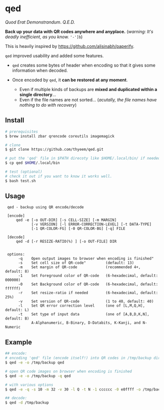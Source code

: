 # qed

_Quod Erat Demonstrandum_. _Q.E.D._

__Back up your data with QR codes anywhere and anyplace.__  (_warning: It's deadly inefficient, as you know._ `'-']b`)

This is heavily inspired by https://github.com/alisinabh/paperify.

`qed` improved usability and added some features.

- `qed` creates some bytes of header when encoding so that it gives some information when decoded.
- Once encoded by `qed`, it __can be restored at any moment__.

  - Even if multiple kinds of backups are __mixed and duplicated within a single directory__...
  - Even if the file names are not sorted... (_acutally, the file names have nothing to do with recovery_)



## Install
```sh
# prerequisites
$ brew install zbar qrencode coreutils imagemagick

# clone
$ git clone https://github.com/thyeem/qed.git

# put the 'qed' file in $PATH direcoty like $HOME/.local/bin/ if needed
$ cp qed $HOME/.local/bin

# test (optional)
# check it out if you want to know it works well.
$ bash test.sh

```

## Usage
```plain
 qed - backup using QR encode/decode

 [encode]
     qed -e [-o OUT-DIR] [-s CELL-SIZE] [-m MARGIN]
            [-v VERSION] [-l ERROR-CORRECTION-LEVEL] [-t DATA-TYPE]
            [-1 QR-COLOR-FG] [-0 QR-COLOR-BG] [-q] FILE

 [decode]
     qed -d [-r RESIZE-RATIO(%) ] [-o OUT-FILE] DIR


 options:
      -q    Open output images to browser when encoding is finished"
      -s    Set cell size of QR-code"         (default: 13)
      -m    Set margin of QR-code             (recommended 4+, default: 8)
      -1    Set Foreground color of QR-code   (6-hexadecimal, default: 000000)
      -0    Set Background color of QR-code   (6-hexadecimal, default: ffffff)
      -r    Set resize-ratio if needed        (6-hexadecimal, default: 25%)
      -v    Set version of QR-code            (1 to 40, default: 40)
      -l    Set QR error correction level     (one of [L,M,Q,H], default: L)
      -t    Set type of input data            (one of [A,B,D,K,N], default: B)
            A-Alphanumeric, B-Binary, D-Databits, K-Kanji, and N-Numeric

```


## Example
```sh
## encode:
# encoding 'qed' file (encode itself!) into QR codes in /tmp/backup dir
$ qed -e -o /tmp/backup qed

# open QR code images on browser when encoding is finished
$ qed -e -o /tmp/backup -q qed

# with various options
$ qed -e -q -s 10 -m 32 -v 30 -l Q -t N -1 cccccc -0 e0ffff -o /tmp/backup qed

## decode:
$ qed -d /tmp/backup

```
